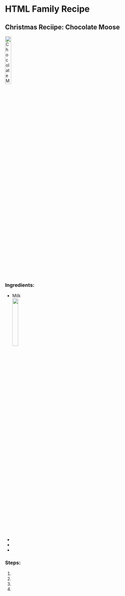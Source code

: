 <h1> HTML Family Recipe </h1>
<h2> Christmas Reciipe: Chocolate Moose </h2>

<img src= "http://milrecetas.net/wp-content/uploads/2015/09/Mousse-de-Chocolate-4.jpg"
     title="Chocolate Moose"
     width="20%"
     height="20%" />
     
<h3> Ingredients: </h3>

<ul>
     <li>Milk</li>
     <img src="http://eattomorrow.com/blog/wp-content/uploads/2015/06/glass-of-milk-kefir.jpg"
     width="20%"
     height="20%" />
     <li></li>
     <li></li>
     <li></li>
</ul>

<h3> Steps: </h3>

<ol>
     <li></li>
     <li></li>
     <li></li>
     <li></li>
</ol>
